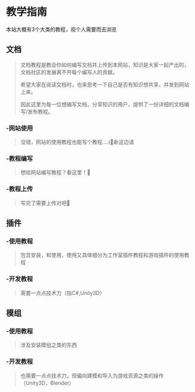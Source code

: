 # 教学指南



本站大概有3个大类的教程，视个人需要而去浏览





## 文档

> 文档教程是教会你如何编写文档并上传到本网站，知识是大家一起产出的，文档社区的发展离不开每个编写人的贡献。
>
> 希望大家在阅读文档时，也来思考一下自己是否有知识想共享，并发到网站上来。
>
> 因此这里为每一位想编写文档，分享知识的用户，提供了一份详细的文档编写/发布教程。

### -网站使用

> 没错，网站的使用教程也能写个教程....(👴新这边请

### -教程编写

> 想给网站编写教程？看这里！🥰

### -教程上传

> 写完了需要上传对吧🤔





## 插件

### -使用教程

> 包含安装，和使用，使用又具体细分为工作室插件教程和游戏插件的使用教程

### -开发教程

> 需要一点点技术力（指C#,Unity3D）





## 模组

### -使用教程

> 涉及安装模组之类的东西

### -开发教程

> 也需要一点点技术力，但偏向建模和导入为游戏资源之类的操作（Unity3D，Blender）

## 





